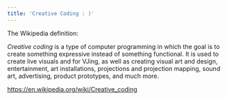 ```yaml
---
title: 'Creative Coding : )'
---
```

The Wikipedia definition:

_Creative coding_ is a type of computer programming in which the goal is to create something expressive instead of something functional. It is used to create live visuals and for VJing, as well as creating visual art and design, entertainment, art installations, projections and projection mapping, sound art, advertising, product prototypes, and much more.

https://en.wikipedia.org/wiki/Creative_coding
